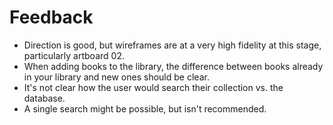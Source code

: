 # Feedback

* Direction is good, but wireframes are at a very high fidelity at this stage, particularly artboard 02.
* When adding books to the library, the difference between books already in your library and new ones should be clear.
* It's not clear how the user would search their collection vs. the database.
 * A single search might be possible, but isn't recommended.
